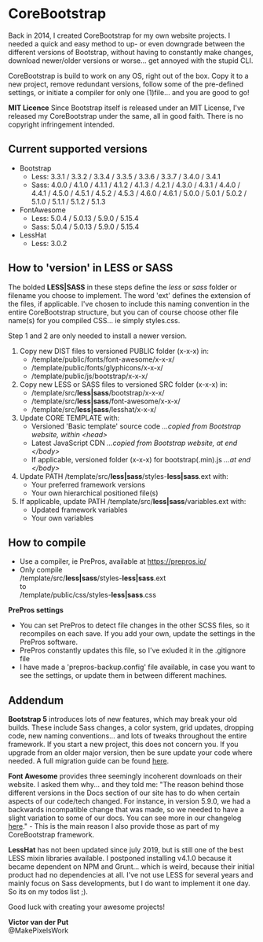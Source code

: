 # CoreBootstrap

Back in 2014, I created CoreBootstrap for my own website projects. I needed a quick and easy method to up- or even downgrade between the different versions of Bootstrap, without having to constantly make changes, download newer/older versions or worse... get annoyed with the stupid CLI.

CoreBootstrap is build to work on any OS, right out of the box. Copy it to a new project, remove redundant versions, follow some of the pre-defined settings, or initiate a compiler for only one (1)file... and you are good to go!

**MIT Licence**
Since Bootstrap itself is released under an MIT License, I've released my CoreBootstrap under the same, all in good faith. There is no copyright infringement intended.

## Current supported versions

- Bootstrap
  - Less: 3.3.1 / 3.3.2 / 3.3.4 / 3.3.5 / 3.3.6 / 3.3.7 / 3.4.0 / 3.4.1
  - Sass:
    4.0.0 / 4.1.0 / 4.1.1 / 4.1.2 / 4.1.3 / 4.2.1 / 4.3.0 / 4.3.1 / 4.4.0 / 4.4.1 / 4.5.0 / 4.5.1 / 4.5.2 / 4.5.3 / 4.6.0 / 4.6.1 / 
    5.0.0 / 5.0.1 / 5.0.2 / 5.1.0 / 5.1.1 / 5.1.2 / 5.1.3
- FontAwesome
  - Less: 5.0.4 / 5.0.13 / 5.9.0 / 5.15.4
  - Sass: 5.0.4 / 5.0.13 / 5.9.0 / 5.15.4
- LessHat
  - Less: 3.0.2

## How to 'version' in LESS or SASS

The bolded **LESS|SASS** in these steps define the _less_ or _sass_ folder or filename you choose to implement. The word 'ext' defines the extension of the files, if applicable. I've chosen to include this naming convention in the entire CoreBootstrap structure, but you can of course choose other file name(s) for you compiled CSS... ie simply styles.css.

Step 1 and 2 are only needed to install a newer version.

1. Copy new DIST files to versioned PUBLIC folder (x-x-x) in:
   - /template/public/fonts/font-awesome/x-x-x/
   - /template/public/fonts/glyphicons/x-x-x/
   - /template/public/js/bootstrap/x-x-x/
2. Copy new LESS or SASS files to versioned SRC folder (x-x-x) in:
   - /template/src/**less|sass**/bootstrap/x-x-x/
   - /template/src/**less|sass**/font-awesome/x-x-x/
   - /template/src/**less|sass**/lesshat/x-x-x/
3. Update CORE TEMPLATE with:
   - Versioned 'Basic template' source code _...copied from Bootstrap website, within \<head\>_
   - Latest JavaScript CDN _...copied from Bootstrap website, at end \</body\>_
   - If applicable, versioned folder (x-x-x) for bootstrap(.min).js _...at end \</body\>_
4. Update PATH /template/src/**less|sass**/styles-**less|sass**.ext with:
   - Your preferred framework versions
   - Your own hierarchical positioned file(s)
5. If applicable, update PATH /template/src/**less|sass**/variables.ext with:
   - Updated framework variables
   - Your own variables

## How to compile

- Use a compiler, ie PrePros, available at https://prepros.io/
- Only compile<br>
/template/src/**less|sass**/styles-**less|sass**.ext<br>
to<br>
/template/public/css/styles-**less|sass**.css

**PrePros settings**

- You can set PrePros to detect file changes in the other SCSS files, so it recompiles on each save. If you add your own, update the settings in the PrePros software.
- PrePros constantly updates this file, so I've exluded it in the .gitignore file
- I have made a 'prepros-backup.config' file available, in case you want to see the settings, or update them in between different machines.

## Addendum

<strong>Bootstrap 5</strong> introduces lots of new features, which may break your old builds. These include Sass changes, a color system, grid updates, dropping code, new naming conventions... and lots of tweaks throughout the entire framework. If you start a new project, this does not concern you. If you upgrade from an older major version, then be sure update your code where needed. A full migration guide can be found <a href="https://getbootstrap.com/docs/5.0/migration/">here</a>.

<strong>Font Awesome</strong> provides three seemingly incoherent downloads on their website. I asked them why... and they told me: "The reason behind those different versions in the Docs section of our site has to do when certain aspects of our code/tech changed. For instance, in version 5.9.0, we had a backwards incompatible change that was made, so we needed to have a slight variation to some of our docs. You can see more in our changelog <a href="https://github.com/FortAwesome/Font-Awesome/blob/master/CHANGELOG.md">here</a>." - This is the main reason I also provide those as part of my CoreBootstrap framework.

<strong>LessHat</strong> has not been updated since july 2019, but is still one of the best LESS mixin libraries available. I postponed installing v4.1.0 because it became dependent on NPM and Grunt... which is weird, because their initial product had no dependencies at all. I've not use LESS for several years and mainly focus on Sass developments, but I do want to implement it one day. So its on my todos list ;).

Good luck with creating your awesome projects!

<strong>Victor van der Put</strong><br>
@MakePixelsWork

